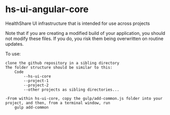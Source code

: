 hs-ui-angular-core
==================

HealthShare UI infrastructure that is intended for use across projects

Note that if you are creating a modified build of your application, you should not modify these files. If you do, you risk them being overwritten on routine updates.


To use:

    clone the github repository in a sibling directory
    The folder structure should be similar to this:
        Code
            --hs-ui-core
            --project-1
            --project-2
            --other projects as sibling directories...
            
    -From within hs-ui-core, copy the gulp/add-common.js folder into your project, and then, from a terminal window, run
        gulp add-common
        